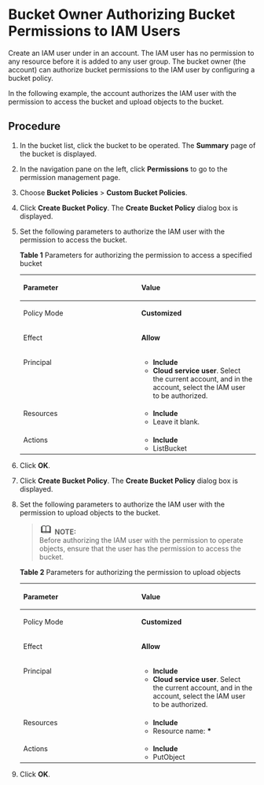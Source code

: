 # Bucket Owner Authorizing Bucket Permissions to IAM Users<a name="obs_03_0080"></a>

Create an IAM user under in an account. The IAM user has no permission to any resource before it is added to any user group. The bucket owner \(the account\) can authorize bucket permissions to the IAM user by configuring a bucket policy.

In the following example, the account authorizes the IAM user with the permission to access the bucket and upload objects to the bucket.

## Procedure<a name="section13279211683"></a>

1.  In the bucket list, click the bucket to be operated. The  **Summary**  page of the bucket is displayed.
2.  In the navigation pane on the left, click  **Permissions**  to go to the permission management page.
3.  Choose  **Bucket Policies**  \>  **Custom Bucket Policies**.
4.  Click  **Create Bucket Policy**. The  **Create Bucket Policy**  dialog box is displayed.
5.  Set the following parameters to authorize the IAM user with the permission to access the bucket.

    **Table  1**  Parameters for authorizing the permission to access a specified bucket

    <a name="table7531653104420"></a>
    <table><thead align="left"><tr id="row2532105311447"><th class="cellrowborder" valign="top" width="50%" id="mcps1.2.3.1.1"><p id="p16532195364414"><a name="p16532195364414"></a><a name="p16532195364414"></a>Parameter</p>
    </th>
    <th class="cellrowborder" valign="top" width="50%" id="mcps1.2.3.1.2"><p id="p15532145310443"><a name="p15532145310443"></a><a name="p15532145310443"></a>Value</p>
    </th>
    </tr>
    </thead>
    <tbody><tr id="row953216536449"><td class="cellrowborder" valign="top" width="50%" headers="mcps1.2.3.1.1 "><p id="p1653265344417"><a name="p1653265344417"></a><a name="p1653265344417"></a>Policy Mode</p>
    </td>
    <td class="cellrowborder" valign="top" width="50%" headers="mcps1.2.3.1.2 "><p id="p95328538440"><a name="p95328538440"></a><a name="p95328538440"></a><strong id="b1110112013419"><a name="b1110112013419"></a><a name="b1110112013419"></a>Customized</strong></p>
    </td>
    </tr>
    <tr id="row16532753114417"><td class="cellrowborder" valign="top" width="50%" headers="mcps1.2.3.1.1 "><p id="p353219537448"><a name="p353219537448"></a><a name="p353219537448"></a>Effect</p>
    </td>
    <td class="cellrowborder" valign="top" width="50%" headers="mcps1.2.3.1.2 "><p id="p5532353104418"><a name="p5532353104418"></a><a name="p5532353104418"></a><strong id="b28593984118"><a name="b28593984118"></a><a name="b28593984118"></a>Allow</strong></p>
    </td>
    </tr>
    <tr id="row115321753164415"><td class="cellrowborder" valign="top" width="50%" headers="mcps1.2.3.1.1 "><p id="p1553215538449"><a name="p1553215538449"></a><a name="p1553215538449"></a>Principal</p>
    </td>
    <td class="cellrowborder" valign="top" width="50%" headers="mcps1.2.3.1.2 "><a name="ul136938242519"></a><a name="ul136938242519"></a><ul id="ul136938242519"><li><strong id="b3876161311416"><a name="b3876161311416"></a><a name="b3876161311416"></a>Include</strong></li><li><strong id="b1990473219416"><a name="b1990473219416"></a><a name="b1990473219416"></a>Cloud service user</strong>. Select the current account, and in the account, select the IAM user to be authorized.</li></ul>
    </td>
    </tr>
    <tr id="row653285374414"><td class="cellrowborder" valign="top" width="50%" headers="mcps1.2.3.1.1 "><p id="p753212538444"><a name="p753212538444"></a><a name="p753212538444"></a>Resources</p>
    </td>
    <td class="cellrowborder" valign="top" width="50%" headers="mcps1.2.3.1.2 "><a name="ul964933612542"></a><a name="ul964933612542"></a><ul id="ul964933612542"><li><strong id="b114011936104113"><a name="b114011936104113"></a><a name="b114011936104113"></a>Include</strong></li><li>Leave it blank.</li></ul>
    </td>
    </tr>
    <tr id="row18790945165418"><td class="cellrowborder" valign="top" width="50%" headers="mcps1.2.3.1.1 "><p id="p12791194519544"><a name="p12791194519544"></a><a name="p12791194519544"></a>Actions</p>
    </td>
    <td class="cellrowborder" valign="top" width="50%" headers="mcps1.2.3.1.2 "><a name="ul815102155519"></a><a name="ul815102155519"></a><ul id="ul815102155519"><li><strong id="b111006219426"><a name="b111006219426"></a><a name="b111006219426"></a>Include</strong></li><li>ListBucket</li></ul>
    </td>
    </tr>
    </tbody>
    </table>

6.  Click  **OK**.
7.  Click  **Create Bucket Policy**. The  **Create Bucket Policy**  dialog box is displayed.
8.  Set the following parameters to authorize the IAM user with the permission to upload objects to the bucket.

    >![](public_sys-resources/icon-note.gif) **NOTE:**   
    >Before authorizing the IAM user with the permission to operate objects, ensure that the user has the permission to access the bucket.  

    **Table  2**  Parameters for authorizing the permission to upload objects

    <a name="table566311261565"></a>
    <table><thead align="left"><tr id="row16664826175610"><th class="cellrowborder" valign="top" width="50%" id="mcps1.2.3.1.1"><p id="p1466442615612"><a name="p1466442615612"></a><a name="p1466442615612"></a>Parameter</p>
    </th>
    <th class="cellrowborder" valign="top" width="50%" id="mcps1.2.3.1.2"><p id="p1466516269566"><a name="p1466516269566"></a><a name="p1466516269566"></a>Value</p>
    </th>
    </tr>
    </thead>
    <tbody><tr id="row12665142619562"><td class="cellrowborder" valign="top" width="50%" headers="mcps1.2.3.1.1 "><p id="p36664266562"><a name="p36664266562"></a><a name="p36664266562"></a>Policy Mode</p>
    </td>
    <td class="cellrowborder" valign="top" width="50%" headers="mcps1.2.3.1.2 "><p id="p14666152615562"><a name="p14666152615562"></a><a name="p14666152615562"></a><strong id="b05731729434"><a name="b05731729434"></a><a name="b05731729434"></a>Customized</strong></p>
    </td>
    </tr>
    <tr id="row3667132613567"><td class="cellrowborder" valign="top" width="50%" headers="mcps1.2.3.1.1 "><p id="p1866732655612"><a name="p1866732655612"></a><a name="p1866732655612"></a>Effect</p>
    </td>
    <td class="cellrowborder" valign="top" width="50%" headers="mcps1.2.3.1.2 "><p id="p966982619569"><a name="p966982619569"></a><a name="p966982619569"></a><strong id="b069971404315"><a name="b069971404315"></a><a name="b069971404315"></a>Allow</strong></p>
    </td>
    </tr>
    <tr id="row666915260561"><td class="cellrowborder" valign="top" width="50%" headers="mcps1.2.3.1.1 "><p id="p8670112635619"><a name="p8670112635619"></a><a name="p8670112635619"></a>Principal</p>
    </td>
    <td class="cellrowborder" valign="top" width="50%" headers="mcps1.2.3.1.2 "><a name="ul1670726135620"></a><a name="ul1670726135620"></a><ul id="ul1670726135620"><li><strong id="b4431151714436"><a name="b4431151714436"></a><a name="b4431151714436"></a>Include</strong></li><li><strong id="b9572122074312"><a name="b9572122074312"></a><a name="b9572122074312"></a>Cloud service user</strong>. Select the current account, and in the account, select the IAM user to be authorized.</li></ul>
    </td>
    </tr>
    <tr id="row126721226135618"><td class="cellrowborder" valign="top" width="50%" headers="mcps1.2.3.1.1 "><p id="p0673122685615"><a name="p0673122685615"></a><a name="p0673122685615"></a>Resources</p>
    </td>
    <td class="cellrowborder" valign="top" width="50%" headers="mcps1.2.3.1.2 "><a name="ul11674152619564"></a><a name="ul11674152619564"></a><ul id="ul11674152619564"><li><strong id="b20208923134312"><a name="b20208923134312"></a><a name="b20208923134312"></a>Include</strong></li><li>Resource name: <strong id="b97813328439"><a name="b97813328439"></a><a name="b97813328439"></a>*</strong></li></ul>
    </td>
    </tr>
    <tr id="row167522618569"><td class="cellrowborder" valign="top" width="50%" headers="mcps1.2.3.1.1 "><p id="p1367692611568"><a name="p1367692611568"></a><a name="p1367692611568"></a>Actions</p>
    </td>
    <td class="cellrowborder" valign="top" width="50%" headers="mcps1.2.3.1.2 "><a name="ul176761226135619"></a><a name="ul176761226135619"></a><ul id="ul176761226135619"><li><strong id="b26261435184318"><a name="b26261435184318"></a><a name="b26261435184318"></a>Include</strong></li><li>PutObject</li></ul>
    </td>
    </tr>
    </tbody>
    </table>

9.  Click  **OK**.

